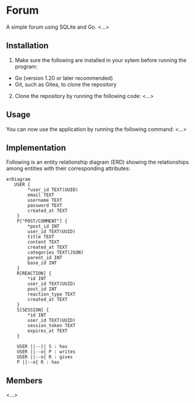 # Forum

A simple forum using SQLite and Go.
<...>

<!-- ### Installing gcc on Windows


Here's a good tutorial:
https://code.visualstudio.com/docs/cpp/config-mingw
 -->

## Installation

1. Make sure the following are installed in your sytem before running the program:
- Go (version 1.20 or later recommended)
- Git, such as Gitea, to clone the repository

2. Clone the repository by running the following code:
<...>

## Usage

You can now use the application by running the following command:
<...>

## Implementation

Following is an entity relationship diagram (ERD) showing the relationships among entities with their corresponding attributes:

```mermaid
erDiagram
   USER {
        *user_id TEXT(UUID)
        email TEXT
        username TEXT
        password TEXT
        created_at TEXT
    }
    P["POST/COMMENT"] {
        *post_id INT
        user_id TEXT(UUID)
        title TEXT
        content TEXT
        created_at TEXT
        categories TEXT(JSON)
        parent_id INT
        base_id INT
    }
    R[REACTION] {
        *id INT
        user_id TEXT(UUID)
        post_id INT
        reaction_type TEXT
        created_at TEXT
    }
    S[SESSION] {
        *id INT
        user_id TEXT(UUID)
        session_token TEXT
        expires_at TEXT
    }

    USER ||--|| S : has
    USER ||--o{ P : writes
    USER ||--o{ R : gives
    P ||--o{ R : has
```

## Members
<...>
